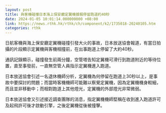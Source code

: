 ```yaml
---
layout: post
title: 與客機碰撞日本海上保安廳定翼機據報停留跑道約40秒
date: 2024-01-05 10:01:14.000000000 +08:00
link: https://news.rthk.hk/rthk/ch/component/k2/1735018-20240105.htm
categories: rthk
---
```


日航客機與海上保安廳定翼機碰撞引發大火的事故，日本放送協會報道，有當日拍攝的片段顯示定翼機與客機相撞前，在出事跑道上停留了大約40秒。

通訊記錄顯示，碰撞發生前兩分鐘，空管塔告知定翼機可滑行到跑道附近的等待位置，直至事發前，一直無空管人員指示定翼機進入跑道。

日本放送協會引述一名退休機師分析，定翼機為何停留在跑道上30秒以上，是事故中要探討的問題；而當時客機機師可能難以察覺定翼機，因為定翼機機身較細，而且並非移動中；而相對跑道上其他燈光，定翼機的外部燈光非常微弱。

日本放送協會又引述接近調查團隊的消息，指定翼機機師堅稱在收到進入跑道許可及起飛許可後才啟動引擎，之後定翼機從後被撞擊。
